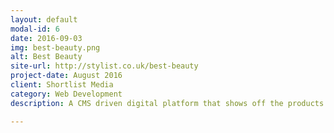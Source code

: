 ```yaml
---
layout: default
modal-id: 6
date: 2016-09-03
img: best-beauty.png
alt: Best Beauty
site-url: http://stylist.co.uk/best-beauty
project-date: August 2016
client: Shortlist Media
category: Web Development
description: A CMS driven digital platform that shows off the products featured in Stylist Magazine's 2016 Best Beauty Awards. The main challenge here was balancing an awards site with the makings of a shop. With some foreseeable UX concerns I got straight to building a prototype on a device to play with. Whilst behind the scenes the product needed to be used again for other product collections, such a "Christmas gift guide".

---
```

